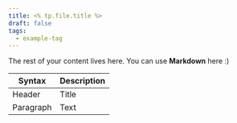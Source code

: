 ```yaml
---
title: <% tp.file.title %>
draft: false
tags:
  - example-tag
---
```

 
The rest of your content lives here. You can use **Markdown** here :)

| Syntax      | Description |
| ----------- | ----------- |
| Header      | Title       |
| Paragraph   | Text        |